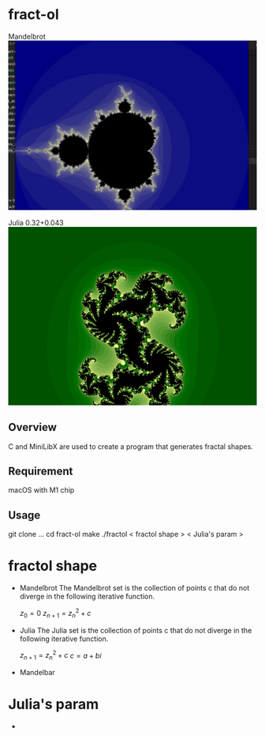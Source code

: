 # fract-ol
Mandelbrot
![gif](https://github.com/retakashi/fract-ol/blob/main/image/Mandelbrot.gif)

Julia 0.32+0.043
![gif](https://github.com/retakashi/fract-ol/blob/main/image/Julia.gif)

## Overview
C and MiniLibX are used to create a program that generates fractal shapes.

## Requirement
macOS with M1 chip
## Usage
git clone ...
cd fract-ol
make
./fractol < fractol shape > < Julia's param >
# fractol shape
- Mandelbrot
    The Mandelbrot set is the collection of points c that do not diverge in the following iterative function.

    $z_{0}=0$
    $z_{n+1}​=z_{n}^2​+c$
- Julia
   The Julia set is the collection of points c that do not diverge in the following iterative function.

    $z_{n+1}​=z_{n}^2​+c$
    $c=a+bi$
- Mandelbar
# Julia's param
- 
